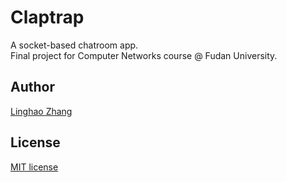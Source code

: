 # Claptrap
A socket-based chatroom app.  
Final project for Computer Networks course @ Fudan University.

## Author
[Linghao Zhang](https://github.com/dnc1994)

## License
[MIT license](https://github.com/dnc1994/Claptrap/blob/master/LICENSE)